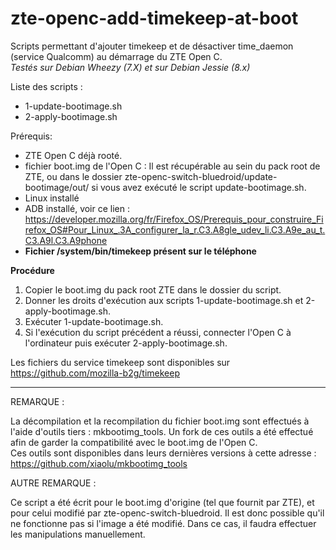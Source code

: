 # zte-openc-add-timekeep-at-boot
Scripts permettant d'ajouter timekeep et de désactiver time_daemon (service Qualcomm) au démarrage du ZTE Open C.  
*Testés sur Debian Wheezy (7.X) et sur Debian Jessie (8.x)*  

Liste des scripts :
- 1-update-bootimage.sh  
- 2-apply-bootimage.sh  

Prérequis:
- ZTE Open C déjà rooté.
- fichier boot.img de l'Open C : Il est récupérable au sein du pack root de ZTE, ou dans le dossier zte-openc-switch-bluedroid/update-bootimage/out/ si vous avez exécuté le script update-bootimage.sh.
- Linux installé
- ADB installé, voir ce lien : https://developer.mozilla.org/fr/Firefox_OS/Prerequis_pour_construire_Firefox_OS#Pour_Linux_.3A_configurer_la_r.C3.A8gle_udev_li.C3.A9e_au_t.C3.A9l.C3.A9phone
- **Fichier /system/bin/timekeep présent sur le téléphone**

**Procédure**  
1. Copier le boot.img du pack root ZTE dans le dossier du script.  
2. Donner les droits d'exécution aux scripts 1-update-bootimage.sh et 2-apply-bootimage.sh.  
3. Exécuter 1-update-bootimage.sh.  
4. Si l'exécution du script précédent a réussi, connecter l'Open C à l'ordinateur puis exécuter 2-apply-bootimage.sh.


Les fichiers du service timekeep sont disponibles sur https://github.com/mozilla-b2g/timekeep

-------------------------------------------------------

REMARQUE :

La décompilation et la recompilation du fichier boot.img sont effectués à l'aide d'outils tiers : mkbootimg_tools. Un fork de ces outils a été effectué afin de garder la compatibilité avec le boot.img de l'Open C.  
Ces outils sont disponibles dans leurs dernières versions à cette adresse : https://github.com/xiaolu/mkbootimg_tools  


AUTRE REMARQUE :

Ce script a été écrit pour le boot.img d'origine (tel que fournit par ZTE), et pour celui modifié par zte-openc-switch-bluedroid. Il est donc possible qu'il ne fonctionne pas si l'image a été modifié. Dans ce cas, il faudra effectuer les manipulations manuellement.

